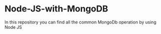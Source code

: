 # Node-JS-with-MongoDB
In this repository you can find all the common MongoDb operation by using Node JS 
